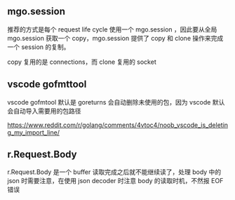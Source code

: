 ## mgo.session

推荐的方式是每个 request life cycle 使用一个 mgo.session ，因此要从全局 mgo.session 获取一个 copy，mgo.session 提供了 copy 和 clone 操作来完成一个 session 的复制。

copy 复用的是 connections，而 clone 复用的 socket


## vscode gofmttool

vscode gofmtool 默认是 goreturns 会自动删除未使用的包，因为 vscode 默认会自动导入需要用的包路径

https://www.reddit.com/r/golang/comments/4vtoc4/noob_vscode_is_deleting_my_import_line/


## r.Request.Body 

r.Request.Body 是一个 buffer 读取完成之后就不能继续读了，处理 body 中的 json 时需要注意，在使用 json decoder 时注意 body 的读取时机，不然报 EOF 错误
